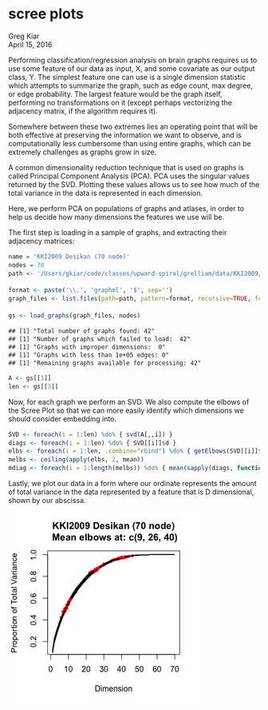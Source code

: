# scree plots
Greg Kiar  
April 15, 2016  

Performing classification/regression analysis on brain graphs requires us to use some feature of our data as input, X, and some covariate as our output class, Y. The simplest feature one can use is a single dimension statistic which attempts to summarize the graph, such as edge count, max degree, or edge probability. The largest feature would be the graph itself, performing no transformations on it (except perhaps vectorizing the adjacency matrix, if the algorithm requires it).

Somewhere between these two extremes lies an operating point that will be both effective at preserving the information we want to observe, and is computationally less cumbersome than using entire graphs, which can be extremely challenges as graphs grow in size.

A common dimensionality reduction technique that is used on graphs is called Principal Component Analysis (PCA). PCA uses the singular values returned by the SVD. Plotting these values allows us to see how much of the total variance in the data is represented in each dimension.

Here, we perform PCA on populations of graphs and atlases, in order to help us decide how many dimensions the features we use will be.

The first step is loading in a sample of graphs, and extracting their adjacency matrices:


```r
name = 'KKI2009 Desikan (70 node)'
nodes = 70
path <- '/Users/gkiar/code/classes/upward-spiral/grelliam/data/KKI2009/'

format <- paste('\\.', 'graphml', '$', sep='')
graph_files <- list.files(path=path, pattern=format, recursive=TRUE, full.names=TRUE)

gs <- load_graphs(graph_files, nodes)
```

```
## [1] "Total number of graphs found: 42"
## [1] "Number of graphs which failed to load:  42"
## [1] "Graphs with improper dimensions:  0"
## [1] "Graphs with less than 1e+05 edges: 0"
## [1] "Remaining graphs available for processing: 42"
```

```r
A <- gs[[1]]
len <- gs[[3]]
```


Now, for each graph we perform an SVD. We also compute the elbows of the Scree Plot so that we can more easily identify which dimensions we should consider embedding into.

```r
SVD <- foreach(i = 1:len) %do% { svd(A[,,i]) }
diags <- foreach(i = 1:len) %do% { SVD[[i]]$d }
elbs <- foreach(i = 1:len, .combine="rbind") %do% { getElbows(SVD[[i]]$d, n=3, plot = FALSE)}
melbs <- ceiling(apply(elbs, 2, mean))
mdiag <- foreach(i = 1:length(melbs)) %do% { mean(sapply(diags, function(x) { x[melbs[i]] }))}
```

Lastly, we plot our data in a form where our ordinate represents the amount of total variance in the data represented by a feature that is D dimensional, shown by our abscissa.

![](scree_plots_files/figure-html/unnamed-chunk-4-1.png)<!-- -->
